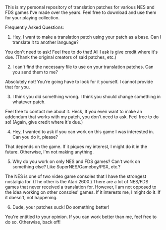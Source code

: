 This is my personal repository of translation patches for various NES and FDS games I've made over the years.  Feel free to download and use them for your playing collection.

Frequently Asked Questions:

1.  Hey, I want to make a translation patch using your patch as a base.  Can I translate it to another language?

You don't need to ask!  Feel free to do that!  All I ask is give credit where it's due.  (Thank the original creators of said patches, etc.)

2.  I can't find the necessary file to use on your translation patches.  Can you send them to me?

Absolutely not!  You're going have to look for it yourself.  I cannot provide that for you.

3.  I think you did something wrong.  I think you should change something in whatever patch.

Feel free to contact me about it.  Heck, If you even want to make an addendum that works with my patch, you don't need to ask.  Feel free to do so!  (Again, give credit where it's due.)

4.  Hey, I wanted to ask if you can work on this game I was interested in.  Can you do it, please?

That depends on the game.  If it piques my interest, I might do it in the future.  Otherwise, I'm not making anything.

5.  Why do you work on only NES and FDS games?  Can't work on something else?  Like SuperNES/Gameboy/PSX, etc.?

The NES is one of two video game consoles that I have the strongest nostalgia for.  (The other is the Atari 2600.)  There are a lot of NES/FDS games that never received a translation for.  However, I am not opposed to the idea working on other consoles' games.  If it interests me, I might do it.  If it doesn't, not happening.

6.  Dude, your patches suck!  Do something better!

You're entitled to your opinion.  If you can work better than me, feel free to do so.  Otherwise, back off!
